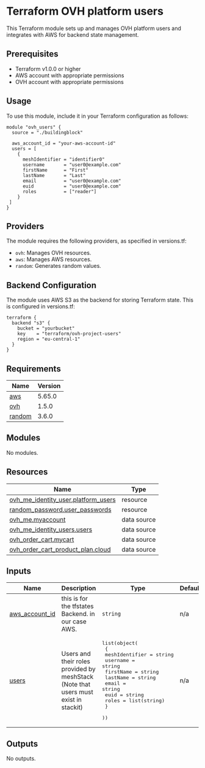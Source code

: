 # Terraform OVH platform users

This Terraform module sets up and manages OVH platform users and integrates with AWS for backend state management.

## Prerequisites

- Terraform v1.0.0 or higher
- AWS account with appropriate permissions
- OVH account with appropriate permissions

## Usage

To use this module, include it in your Terraform configuration as follows:

```hcl
module "ovh_users" {
  source = "./buildingblock"

  aws_account_id = "your-aws-account-id"
  users = [
    {
      meshIdentifier = "identifier0"
      username       = "user0@example.com"
      firstName      = "First"
      lastName       = "Last"
      email          = "user0@example.com"
      euid           = "user0@example.com"
      roles          = ["reader"]
    }
 ]
}
```

## Providers

The module requires the following providers, as specified in versions.tf:

- `ovh`: Manages OVH resources.
- `aws`: Manages AWS resources.
- `random`: Generates random values.

## Backend Configuration

The module uses AWS S3 as the backend for storing Terraform state. This is configured in versions.tf:

```hcl
terraform {
  backend "s3" {
    bucket = "yourbucket"
    key    = "terraform/ovh-project-users"
    region = "eu-central-1"
  }
}
```

<!-- BEGIN_TF_DOCS -->
## Requirements

| Name | Version |
|------|---------|
| <a name="requirement_aws"></a> [aws](#requirement\_aws) | 5.65.0 |
| <a name="requirement_ovh"></a> [ovh](#requirement\_ovh) | 1.5.0 |
| <a name="requirement_random"></a> [random](#requirement\_random) | 3.6.0 |

## Modules

No modules.

## Resources

| Name | Type |
|------|------|
| [ovh_me_identity_user.platform_users](https://registry.terraform.io/providers/ovh/ovh/1.5.0/docs/resources/me_identity_user) | resource |
| [random_password.user_passwords](https://registry.terraform.io/providers/hashicorp/random/3.6.0/docs/resources/password) | resource |
| [ovh_me.myaccount](https://registry.terraform.io/providers/ovh/ovh/1.5.0/docs/data-sources/me) | data source |
| [ovh_me_identity_users.users](https://registry.terraform.io/providers/ovh/ovh/1.5.0/docs/data-sources/me_identity_users) | data source |
| [ovh_order_cart.mycart](https://registry.terraform.io/providers/ovh/ovh/1.5.0/docs/data-sources/order_cart) | data source |
| [ovh_order_cart_product_plan.cloud](https://registry.terraform.io/providers/ovh/ovh/1.5.0/docs/data-sources/order_cart_product_plan) | data source |

## Inputs

| Name | Description | Type | Default | Required |
|------|-------------|------|---------|:--------:|
| <a name="input_aws_account_id"></a> [aws\_account\_id](#input\_aws\_account\_id) | this is for the tfstates Backend. in our case AWS. | `string` | n/a | yes |
| <a name="input_users"></a> [users](#input\_users) | Users and their roles provided by meshStack (Note that users must exist in stackit) | <pre>list(object(<br>    {<br>      meshIdentifier = string<br>      username       = string<br>      firstName      = string<br>      lastName       = string<br>      email          = string<br>      euid           = string<br>      roles          = list(string)<br>    }<br>  ))</pre> | n/a | yes |

## Outputs

No outputs.
<!-- END_TF_DOCS -->
